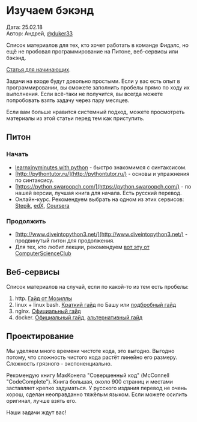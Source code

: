 # Изучаем бэкэнд

Дата: 25.02.18 <br>
Автор: Андрей, [@duker33](https://t.me/duker33)

Список материалов для тех, кто хочет работать в команде Фидалс,
но ещё не пробовал программирование на Питоне, веб-сервисы или бэкэнд.

[Статья для начинающих](/learn/junior).

Задачи на входе будут довольно простыми.
Если у вас есть опыт в программировании,
вы сможете заполнить пробелы прямо по ходу их выполнения.
Если всё-таки не получится, вы всегда можете попробовать взять задачу через пару месяцев.

Если вам больше нравится системный подход,
можете просмотреть материалы из этой статьи перед тем как приступить.


## Питон
### Начать
- [learnxinyminutes with python](https://learnxinyminutes.com/docs/ru-ru/python3-ru/) - 
быстро знакомимся с синтаксисом.
- [http://pythontutor.ru/](http://pythontutor.ru/) - основы и упражнения по синтаксису. 
- [https://python.swaroopch.com/](https://python.swaroopch.com/) - 
по нашей версии, лучшая книга для начала. Есть русский перевод.
- Онлайн-курс. Рекомендуем выбрать на одном из этих сервисов:
[Stepik](https://stepik.org/), [edX](https://www.edx.org/),
[Coursera](https://www.coursera.org/)

### Продолжить
- [http://www.diveintopython3.net/](http://www.diveintopython3.net/) - продвинутый питон для продолжения.
- Для тех, кто любит лекции, рекомендуем
[вот эту от ComputerScienceClub](https://compscicenter.ru/courses/python/2015-autumn/classes/)


## Веб-сервисы
Список материалов на случай, если по какой-то из тем есть пробелы:

1. http. [Гайд от Мозиллы](https://developer.mozilla.org/en-US/docs/Web/HTTP)
1. linux + linux bash.
[Краткий гайд](https://github.com/Idnan/bash-guide) по Башу
или [подбробный гайд](http://guide.bash.academy/)
1. nginx. [Официальный гайд](https://nginx.ru/ru/docs/beginners_guide.html)
1. docker. [Официальный гайд](https://docs.docker.com/get-started/),
[альтернативный гайд](https://docker-curriculum.com/)


## Проектирование
Мы уделяем много времени чистоте кода, это выгодно.
Выгодно потому, что сложность чистого кода растёт линейно его размеру.
Сложность грязного - экспоненциально.

Рекомендую книгу МакКонела "Совершенный код" (McConnell "CodeComplete").
Книга большая, около 900 страниц и местами заставляет крепко задуматься.
У русского издания перевод не очень хорош, сделан неоправданно тяжёлым языком.
Если можете осилить оригинал, лучше взять его. 

Наши задачи ждут вас!
